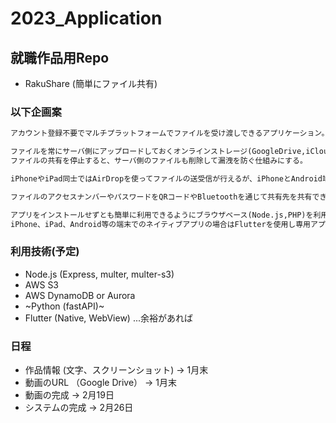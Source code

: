 # 2023_Application

## 就職作品用Repo

- RakuShare (簡単にファイル共有)

### 以下企画案  

``` txt
アカウント登録不要でマルチプラットフォームでファイルを受け渡しできるアプリケーション。

ファイルを常にサーバ側にアップロードしておくオンラインストレージ(GoogleDrive,iCloud)の様な使い方ではなく、ファイルを共有したいときにアップロードして、その都度アクセスリンクとパスワードを共有して一時的に共有したいときに利用できるサービス。
ファイルの共有を停止すると、サーバ側のファイルも削除して漏洩を防ぐ仕組みにする。

iPhoneやiPad同士ではAirDropを使ってファイルの送受信が行えるが、iPhoneとAndroid端末などの違うプラットフォーム同士の場合はこれが不可能なので、同じ様に気軽にファイルを送受信するアプリケーションを作りたい。

ファイルのアクセスナンバーやパスワードをQRコードやBluetoothを通じて共有先を共有できる方法があればより簡単に共有できると思う為、実装していきたい。

アプリをインストールせずとも簡単に利用できるようにブラウザベース(Node.js,PHP)を利用して制作する。
iPhone、iPad、Android等の端末でのネイティブアプリの場合はFlutterを使用し専用アプリケーションを作成したい。
```

### 利用技術(予定)

- Node.js (Express, multer, multer-s3)
- AWS S3
- AWS DynamoDB or Aurora
- ~Python (fastAPI)~
- Flutter (Native, WebView) ...余裕があれば

### 日程

- 作品情報 (文字、スクリーンショット) -> 1月末
- 動画のURL （Google Drive） -> 1月末
- 動画の完成 -> 2月19日
- システムの完成 -> 2月26日
